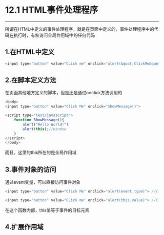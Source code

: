 # 12.1 HTML事件处理程序

---

所谓在HTML中定义的事件处理程序，就是在页面中定义的，事件处理程序中的代码在执行时，有权访问全局作用域中的任何代码

## 1.在HTML中定义

```js
<input type="button" value="CLick me" onclick="alert(&quot;ClickMe&quot;)">
```

## 2.在脚本定义方法

在页面其他地方定义的脚本，但是还是通过onclick方法调用的

```js
<body>
<input type="button" value="Click Me" onclick="ShowMessage()">

<script type="text/javascript">
    function ShowMessage(){
        alert("Hello World!")
        alert(this);//window
    }
</script>
</body>
```

而且，这里的this所在的是全局作用域

## 3.事件对象的访问

通过event变量，可以直接访问事件对象

```js
<input type="button" value="Click Me" onclick="alert(event.type)"> //click
```

```js
<input type="button" value="CLick me" onclick="alert(this.value)"> //Click me
```

在这个函数内部，this值等于事件的目标元素

## 4.扩展作用域





